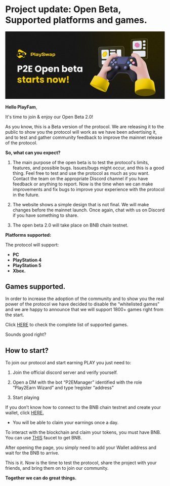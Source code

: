 # Project update: Open Beta, Supported platforms and games.

![](../assets/images/openbeta.jpg)

**Hello PlayFam**,

It's time to join & enjoy our Open Beta 2.0!

As you know, this is a Beta version of the protocol. We are releasing it to the public to show you the protocol will work as we have been advertising it, and to test and gather community feedback to improve the mainnet release of the protocol.


**So, what can you expect?**

1) The main purpose of the open beta is to test the protocol's limits, features, and possible bugs. Issues/bugs might occur, and this is a good thing. Feel free to test and use the protocol as much as you want. Contact the team on the appropriate Discord channel if you have feedback or anything to report. Now is the time when we can make improvements and fix bugs to improve your experience with the protocol in the future. 

2) The website shows a simple design that is not final. We  will make changes before the mainnet launch. Once again, chat with us on Discord if you have something to share.

3) The open beta 2.0 will take place on BNB chain testnet. 


**Platforms supported:**

The protocol will support:
- **PC**
- **PlayStation 4**
- **PlayStation 5**
- **Xbox.**

## Games supported.

In order to increase the adoption of the community and to show you the real power of the protocol we have decided to disable the “whitelisted games” and we are happy to announce that we will support 1800+ games right from the start.

Click [HERE](https://docs.playswap.org/open-beta/supported-games/) to check the complete list of supported games.

Sounds good right? 

## How to start?

To join our protocol and start earning PLAY you just need to:

1) Join the official discord server and verify yourself.
2) Open a DM with the bot “P2EManager” identified with the role “Play2Earn Wizard” and type !register “address”

3) Start playing

If you don’t know how to connect to the BNB chain testnet and create your wallet, click [HERE.](https://docs.playswap.org/open-beta/connect-metamask-to-testnet/)

- You will be able to claim your earnings once a day.

To interact with the blockchain and claim your tokens, you must have BNB. You can use [THIS](https://testnet.binance.org/faucet-smart) faucet to get BNB.

After opening the page, you simply need to add your Wallet address and wait for the BNB to arrive.

This is it. Now is the time to test the protocol, share the project with your friends, and bring them on to join our community.

**Together we can do great things.**













